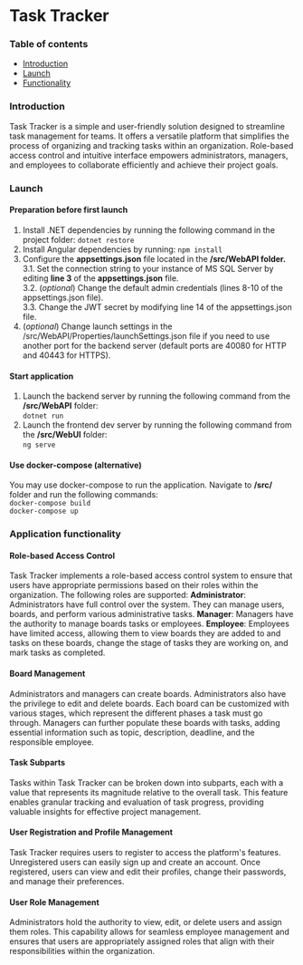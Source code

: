 # Task Tracker 
### Table of contents
* [Introduction](#introduction)
* [Launch](#launch)
* [Functionality](#application-functionality)

### Introduction
Task Tracker is a simple and user-friendly solution designed to streamline task management for teams. It offers a versatile platform that simplifies the process of organizing and tracking tasks within an organization. Role-based access control and intuitive interface empowers administrators, managers, and employees to collaborate efficiently and achieve their project goals.

### Launch
#### Preparation before first launch
1. Install .NET dependencies by running the following command in the project folder:
`dotnet restore`
2. Install Angular dependencies by running:
`npm install`
3. Configure the **appsettings.json** file located in the **/src/WebAPI folder.**  
3.1. Set the connection string to your instance of MS SQL Server by editing **line 3** of the **appsettings.json** file.  
3.2. (*optional*) Change the default admin credentials (lines 8-10 of the appsettings.json file).  
3.3. Change the JWT secret by modifying line 14 of the appsettings.json file.  
4. (*optional*) Change launch settings in the /src/WebAPI/Properties/launchSettings.json file if you need to use another port for the backend server (default ports are 40080 for HTTP and 40443 for HTTPS).

#### Start application
1. Launch the backend server by running the following command from the **/src/WebAPI** folder:  
`dotnet run`
2. Launch the frontend dev server by running the following command from the **/src/WebUI** folder:  
`ng serve`

#### Use docker-compose (alternative)  
You may use docker-compose to run the application. Navigate to **/src/** folder and run the following commands:  
`docker-compose build`  
`docker-compose up`  

### Application functionality
#### Role-based Access Control
Task Tracker implements a role-based access control system to ensure that users have appropriate permissions based on their roles within the organization. The following roles are supported:
**Administrator**: Administrators have full control over the system. They can manage users, boards, and perform various administrative tasks.
**Manager**: Managers have the authority to manage boards tasks or employees. 
**Employee**: Employees have limited access, allowing them to view boards they are added to and tasks on these boards, change the stage of tasks they are working on, and mark tasks as completed.

#### Board Management
Administrators and managers can create boards. Administrators also have the privilege to edit and delete boards. Each board can be customized with various stages, which represent the different phases a task must go through. Managers can further populate these boards with tasks, adding essential information such as topic, description, deadline, and the responsible employee.

#### Task Subparts
Tasks within Task Tracker can be broken down into subparts, each with a value that represents its magnitude relative to the overall task. This feature enables granular tracking and evaluation of task progress, providing valuable insights for effective project management.

#### User Registration and Profile Management
Task Tracker requires users to register to access the platform's features. Unregistered users can easily sign up and create an account. Once registered, users can view and edit their profiles, change their passwords, and manage their preferences.

#### User Role Management
Administrators hold the authority to view, edit, or delete users and assign them roles. This capability allows for seamless employee management and ensures that users are appropriately assigned roles that align with their responsibilities within the organization.